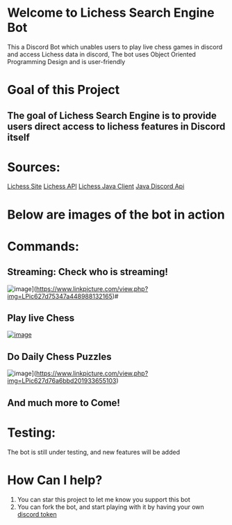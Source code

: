 # Welcome to Lichess Search Engine Bot

 This a Discord Bot which unables users to play live chess games in discord and access Lichess data in discord, The bot uses Object Oriented Programming Design and is user-friendly



# Goal of this Project

## The goal of Lichess Search Engine is to provide users direct access to lichess features in Discord itself 


# Sources:
[Lichess Site](https://lichess.org/)
[Lichess API](https://lichess.org/api)
[Lichess Java Client](https://github.com/tors42/chariot)
[Java Discord Api](https://github.com/DV8FromTheWorld/JDA)

# Below are images of the bot in action


# Commands:

## Streaming: Check who is streaming!

![image](https://www.linkpicture.com/q/Screen-Shot-2022-05-12-at-4.54.05-PM.png)](https://www.linkpicture.com/view.php?img=LPic627d75347a448988132165)#

## Play live Chess

[![image](https://www.linkpicture.com/q/Screen-Shot-2022-05-12-at-4.54.13-PM.png)](https://www.linkpicture.com/view.php?img=LPic627d75a1cfbe334547410)

## Do Daily Chess Puzzles

![image](https://www.linkpicture.com/q/Screen-Shot-2022-05-12-at-5.04.07-PM.png)](https://www.linkpicture.com/view.php?img=LPic627d76a6bbd201933655103)

## And much more to Come!


# Testing:
The bot is still under testing, and new features will be added


# How Can I help?

 1. You can star this project to let me know you support this bot
 2. You can fork the bot, and start playing with it by having your own [discord token](https://www.writebots.com/discord-bot-token/)

 


